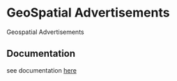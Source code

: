 # GeoSpatial Advertisements
Geospatial Advertisements

## Documentation
see documentation [here](https://github.com/agbpatro/geospatial587/blob/master/src/main/resources/docs/api.md)